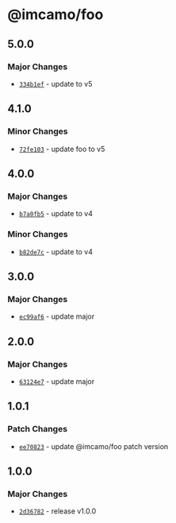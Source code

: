 # @imcamo/foo

## 5.0.0

### Major Changes

- [`334b1ef`](https://github.com/imcamo/circular-dependency-package/commit/334b1effde410cb4f1e6eea774fa745e8f38bd86) - update to v5

## 4.1.0

### Minor Changes

- [`72fe103`](https://github.com/imcamo/circular-dependency-package/commit/72fe1039541169d611d25892e5b8694fdf41141d) - update foo to v5

## 4.0.0

### Major Changes

- [`b7a0fb5`](https://github.com/imcamo/circular-dependency-package/commit/b7a0fb5e2c847329e42bb2e78256b2cd518a5606) - update to v4

### Minor Changes

- [`b82de7c`](https://github.com/imcamo/circular-dependency-package/commit/b82de7c46b06935355069429ca07d8971c087ea0) - update to v4

## 3.0.0

### Major Changes

- [`ec99af6`](https://github.com/imcamo/circular-dependency-package/commit/ec99af624c76863d4e5d2fbbb10ad304b1523dcf) - update major

## 2.0.0

### Major Changes

- [`63124e7`](https://github.com/imcamo/circular-dependency-package/commit/63124e7c28e7b5bd5d5a29e18695de8a99f69288) - update major

## 1.0.1

### Patch Changes

- [`ee70823`](https://github.com/imcamo/circular-dependency-package/commit/ee70823732ea3f88df50cb3d3b4cfabb8081b1aa) - update @imcamo/foo patch version

## 1.0.0

### Major Changes

- [`2d36782`](https://github.com/imcamo/circular-dependency-package/commit/2d3678241073c22ab58f239902c4734c127947a7) - release v1.0.0
